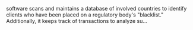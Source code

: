 software scans and maintains a database of involved countries to identify clients who have been placed on a regulatory body's "blacklist." Additionally, it keeps track of transactions to analyze su…

